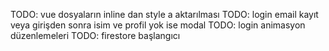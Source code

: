 TODO: vue dosyaların inline dan style a aktarılması
TODO: login email kayıt veya girişden sonra isim ve profil yok ise modal
TODO: login animasyon düzenlemeleri
TODO: firestore başlangıcı